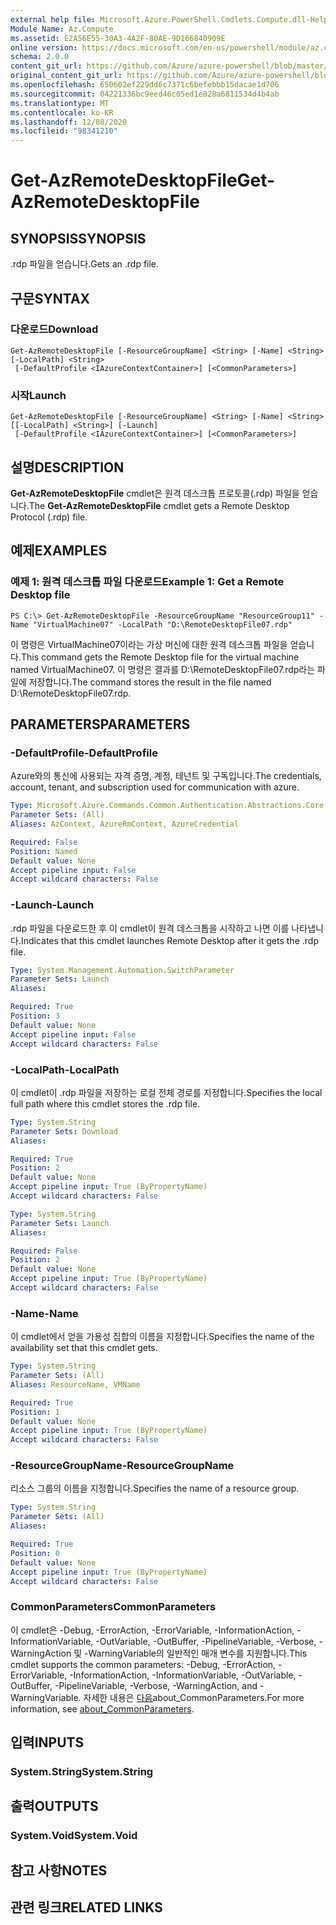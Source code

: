 ```yaml
---
external help file: Microsoft.Azure.PowerShell.Cmdlets.Compute.dll-Help.xml
Module Name: Az.Compute
ms.assetid: E2A56E55-30A3-4A2F-80AE-9D166840909E
online version: https://docs.microsoft.com/en-us/powershell/module/az.compute/get-azremotedesktopfile
schema: 2.0.0
content_git_url: https://github.com/Azure/azure-powershell/blob/master/src/Compute/Compute/help/Get-AzRemoteDesktopFile.md
original_content_git_url: https://github.com/Azure/azure-powershell/blob/master/src/Compute/Compute/help/Get-AzRemoteDesktopFile.md
ms.openlocfilehash: 650602ef229dd6c7371c6befebbb15dacae1d706
ms.sourcegitcommit: 04221336bc9eed46c05ed1e828a6811534d4b4ab
ms.translationtype: MT
ms.contentlocale: ko-KR
ms.lasthandoff: 12/08/2020
ms.locfileid: "98341210"
---
```

# <span data-ttu-id="c2922-101">Get-AzRemoteDesktopFile</span><span class="sxs-lookup"><span data-stu-id="c2922-101">Get-AzRemoteDesktopFile</span></span>

## <span data-ttu-id="c2922-102">SYNOPSIS</span><span class="sxs-lookup"><span data-stu-id="c2922-102">SYNOPSIS</span></span>
<span data-ttu-id="c2922-103">.rdp 파일을 얻습니다.</span><span class="sxs-lookup"><span data-stu-id="c2922-103">Gets an .rdp file.</span></span>

## <span data-ttu-id="c2922-104">구문</span><span class="sxs-lookup"><span data-stu-id="c2922-104">SYNTAX</span></span>

### <span data-ttu-id="c2922-105">다운로드</span><span class="sxs-lookup"><span data-stu-id="c2922-105">Download</span></span>
```
Get-AzRemoteDesktopFile [-ResourceGroupName] <String> [-Name] <String> [-LocalPath] <String>
 [-DefaultProfile <IAzureContextContainer>] [<CommonParameters>]
```

### <span data-ttu-id="c2922-106">시작</span><span class="sxs-lookup"><span data-stu-id="c2922-106">Launch</span></span>
```
Get-AzRemoteDesktopFile [-ResourceGroupName] <String> [-Name] <String> [[-LocalPath] <String>] [-Launch]
 [-DefaultProfile <IAzureContextContainer>] [<CommonParameters>]
```

## <span data-ttu-id="c2922-107">설명</span><span class="sxs-lookup"><span data-stu-id="c2922-107">DESCRIPTION</span></span>
<span data-ttu-id="c2922-108">**Get-AzRemoteDesktopFile** cmdlet은 원격 데스크톱 프로토콜(.rdp) 파일을 얻습니다.</span><span class="sxs-lookup"><span data-stu-id="c2922-108">The **Get-AzRemoteDesktopFile** cmdlet gets a Remote Desktop Protocol (.rdp) file.</span></span>

## <span data-ttu-id="c2922-109">예제</span><span class="sxs-lookup"><span data-stu-id="c2922-109">EXAMPLES</span></span>

### <span data-ttu-id="c2922-110">예제 1: 원격 데스크톱 파일 다운로드</span><span class="sxs-lookup"><span data-stu-id="c2922-110">Example 1: Get a Remote Desktop file</span></span>
```
PS C:\> Get-AzRemoteDesktopFile -ResourceGroupName "ResourceGroup11" -Name "VirtualMachine07" -LocalPath "D:\RemoteDesktopFile07.rdp"
```

<span data-ttu-id="c2922-111">이 명령은 VirtualMachine07이라는 가상 머신에 대한 원격 데스크톱 파일을 얻습니다.</span><span class="sxs-lookup"><span data-stu-id="c2922-111">This command gets the Remote Desktop file for the virtual machine named VirtualMachine07.</span></span>
<span data-ttu-id="c2922-112">이 명령은 결과를 D:\RemoteDesktopFile07.rdp라는 파일에 저장합니다.</span><span class="sxs-lookup"><span data-stu-id="c2922-112">The command stores the result in the file named D:\RemoteDesktopFile07.rdp.</span></span>

## <span data-ttu-id="c2922-113">PARAMETERS</span><span class="sxs-lookup"><span data-stu-id="c2922-113">PARAMETERS</span></span>

### <span data-ttu-id="c2922-114">-DefaultProfile</span><span class="sxs-lookup"><span data-stu-id="c2922-114">-DefaultProfile</span></span>
<span data-ttu-id="c2922-115">Azure와의 통신에 사용되는 자격 증명, 계정, 테넌트 및 구독입니다.</span><span class="sxs-lookup"><span data-stu-id="c2922-115">The credentials, account, tenant, and subscription used for communication with azure.</span></span>

```yaml
Type: Microsoft.Azure.Commands.Common.Authentication.Abstractions.Core.IAzureContextContainer
Parameter Sets: (All)
Aliases: AzContext, AzureRmContext, AzureCredential

Required: False
Position: Named
Default value: None
Accept pipeline input: False
Accept wildcard characters: False
```

### <span data-ttu-id="c2922-116">-Launch</span><span class="sxs-lookup"><span data-stu-id="c2922-116">-Launch</span></span>
<span data-ttu-id="c2922-117">.rdp 파일을 다운로드한 후 이 cmdlet이 원격 데스크톱을 시작하고 나면 이를 나타냅니다.</span><span class="sxs-lookup"><span data-stu-id="c2922-117">Indicates that this cmdlet launches Remote Desktop after it gets the .rdp file.</span></span>

```yaml
Type: System.Management.Automation.SwitchParameter
Parameter Sets: Launch
Aliases:

Required: True
Position: 3
Default value: None
Accept pipeline input: False
Accept wildcard characters: False
```

### <span data-ttu-id="c2922-118">-LocalPath</span><span class="sxs-lookup"><span data-stu-id="c2922-118">-LocalPath</span></span>
<span data-ttu-id="c2922-119">이 cmdlet이 .rdp 파일을 저장하는 로컬 전체 경로를 지정합니다.</span><span class="sxs-lookup"><span data-stu-id="c2922-119">Specifies the local full path where this cmdlet stores the .rdp file.</span></span>

```yaml
Type: System.String
Parameter Sets: Download
Aliases:

Required: True
Position: 2
Default value: None
Accept pipeline input: True (ByPropertyName)
Accept wildcard characters: False
```

```yaml
Type: System.String
Parameter Sets: Launch
Aliases:

Required: False
Position: 2
Default value: None
Accept pipeline input: True (ByPropertyName)
Accept wildcard characters: False
```

### <span data-ttu-id="c2922-120">-Name</span><span class="sxs-lookup"><span data-stu-id="c2922-120">-Name</span></span>
<span data-ttu-id="c2922-121">이 cmdlet에서 얻을 가용성 집합의 이름을 지정합니다.</span><span class="sxs-lookup"><span data-stu-id="c2922-121">Specifies the name of the availability set that this cmdlet gets.</span></span>

```yaml
Type: System.String
Parameter Sets: (All)
Aliases: ResourceName, VMName

Required: True
Position: 1
Default value: None
Accept pipeline input: True (ByPropertyName)
Accept wildcard characters: False
```

### <span data-ttu-id="c2922-122">-ResourceGroupName</span><span class="sxs-lookup"><span data-stu-id="c2922-122">-ResourceGroupName</span></span>
<span data-ttu-id="c2922-123">리소스 그룹의 이름을 지정합니다.</span><span class="sxs-lookup"><span data-stu-id="c2922-123">Specifies the name of a resource group.</span></span>

```yaml
Type: System.String
Parameter Sets: (All)
Aliases:

Required: True
Position: 0
Default value: None
Accept pipeline input: True (ByPropertyName)
Accept wildcard characters: False
```

### <span data-ttu-id="c2922-124">CommonParameters</span><span class="sxs-lookup"><span data-stu-id="c2922-124">CommonParameters</span></span>
<span data-ttu-id="c2922-125">이 cmdlet은 -Debug, -ErrorAction, -ErrorVariable, -InformationAction, -InformationVariable, -OutVariable, -OutBuffer, -PipelineVariable, -Verbose, -WarningAction 및 -WarningVariable의 일반적인 매개 변수를 지원합니다.</span><span class="sxs-lookup"><span data-stu-id="c2922-125">This cmdlet supports the common parameters: -Debug, -ErrorAction, -ErrorVariable, -InformationAction, -InformationVariable, -OutVariable, -OutBuffer, -PipelineVariable, -Verbose, -WarningAction, and -WarningVariable.</span></span> <span data-ttu-id="c2922-126">자세한 내용은 [다음](http://go.microsoft.com/fwlink/?LinkID=113216)about_CommonParameters.</span><span class="sxs-lookup"><span data-stu-id="c2922-126">For more information, see [about_CommonParameters](http://go.microsoft.com/fwlink/?LinkID=113216).</span></span>

## <span data-ttu-id="c2922-127">입력</span><span class="sxs-lookup"><span data-stu-id="c2922-127">INPUTS</span></span>

### <span data-ttu-id="c2922-128">System.String</span><span class="sxs-lookup"><span data-stu-id="c2922-128">System.String</span></span>

## <span data-ttu-id="c2922-129">출력</span><span class="sxs-lookup"><span data-stu-id="c2922-129">OUTPUTS</span></span>

### <span data-ttu-id="c2922-130">System.Void</span><span class="sxs-lookup"><span data-stu-id="c2922-130">System.Void</span></span>

## <span data-ttu-id="c2922-131">참고 사항</span><span class="sxs-lookup"><span data-stu-id="c2922-131">NOTES</span></span>

## <span data-ttu-id="c2922-132">관련 링크</span><span class="sxs-lookup"><span data-stu-id="c2922-132">RELATED LINKS</span></span>
